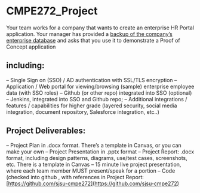 # CMPE272_Project
Your team works for a company that wants to create an enterprise HR Portal application.
Your manager has provided a [backup of the company’s enterprise database](https://github.com/datacharmer/test_db)
and asks that you use it to demonstrate a Proof
of Concept application 
## including:
  – Single Sign on (SSO) / AD authentication with SSL/TLS encryption
  – Application / Web portal for viewing/browsing (sample) enterprise employee data (with SSO roles)
  – Github (or other repo) integrated into SSO (optional)
  – Jenkins, integrated into SSO and Github repo;
  – Additional integrations / features / capabilities for higher grade (layered security, social media integration, document repository, Salesforce integration, etc..)
## Project Deliverables:
  – Project Plan in .docx format. There’s a template in Canvas, or you can make your own
  – Project Presentation in .pptx format
  – Project Report: .docx format, including design patterns, diagrams, use/test cases, screenshots, etc. There is a template in Canvas
  – 15 minute live project presentation, where each team member MUST present/speak for a portion
  – Code (checked into github , with references in Project Report: [https://github.com/sjsu-cmpe272](https://github.com/sjsu-cmpe272)
